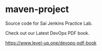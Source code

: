 # maven-project
Source code for Sai Jenkins Practice Lab.

Check out our Latest DevOps PDF book.

https://www.level-up.one/devops-pdf-book
